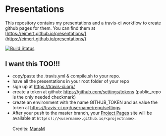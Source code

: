 # Presentations

This repository contains my presentations and a travis-ci workflow to create github pages for them.
You can find them at [https://eimert.github.io/presentations/](https://eimert.github.io/presentations/)

[![Build Status](https://travis-ci.org/Eimert/presentations.svg?branch=master)](https://travis-ci.org/Eimert/presentations)

## I want this TOO!!!
* copy/paste the .travis.yml & compile.sh to your repo.
* have all the presentations in your root folder of your repo
* sign up at https://travis-ci.org/
* create a token at github: https://github.com/settings/tokens (public_repo is the only needed checkmark)
* create an environment with the name GITHUB_TOKEN and as value the token at https://travis-ci.org/username/repo/settings
* After your push to the master branch, your [Project Pages](https://help.github.com/articles/creating-project-pages-using-the-command-line/) site will be available at `http(s)://<username>.github.io/<projectname>`.
<br><br>Credits: [MansM](https://github.com/MansM/presentations/)<br>
